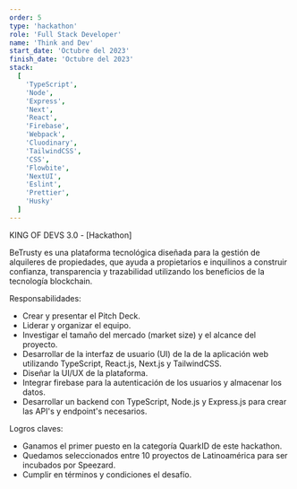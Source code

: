 ```yaml
---
order: 5
type: 'hackathon'
role: 'Full Stack Developer'
name: 'Think and Dev'
start_date: 'Octubre del 2023'
finish_date: 'Octubre del 2023'
stack:
  [
    'TypeScript',
    'Node',
    'Express',
    'Next',
    'React',
    'Firebase',
    'Webpack',
    'Cluodinary',
    'TailwindCSS',
    'CSS',
    'Flowbite',
    'NextUI',
    'Eslint',
    'Prettier',
    'Husky'
  ]
---
```


KING OF DEVS 3.0 - [Hackathon]

BeTrusty es una plataforma tecnológica diseñada para la gestión de alquileres de propiedades, que ayuda a propietarios e inquilinos a construir confianza, transparencia y trazabilidad utilizando los beneficios de la tecnología blockchain.

Responsabilidades:

- Crear y presentar el Pitch Deck.
- Liderar y organizar el equipo.
- Investigar el tamaño del mercado (market size) y el alcance del proyecto.
- Desarrollar de la interfaz de usuario (UI) de la de la aplicación web utilizando TypeScript, React.js, Next.js y TailwindCSS.
- Diseñar la UI/UX de la plataforma.
- Integrar firebase para la autenticación de los usuarios y almacenar los datos.
- Desarrollar un backend con TypeScript, Node.js y Express.js para crear las API's y endpoint's necesarios.

Logros claves:

- Ganamos el primer puesto en la categoría QuarkID de este hackathon.
- Quedamos seleccionados entre 10 proyectos de Latinoamérica para ser incubados por Speezard.
- Cumplir en términos y condiciones el desafío.
